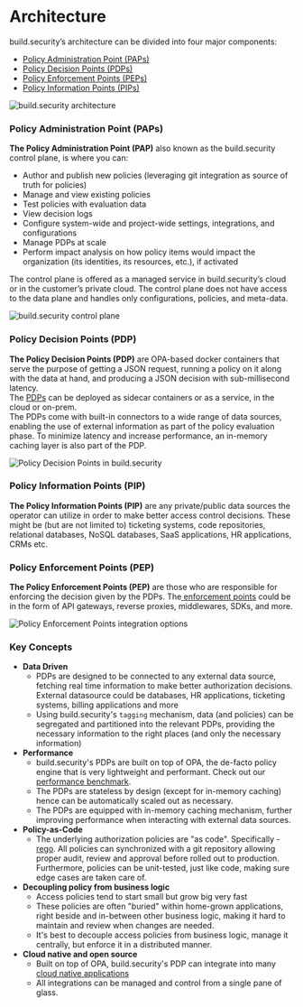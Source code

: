 # Architecture

build.security’s architecture can be divided into four major components:

* [Policy Administration Point \(PAPs\)](getting-started.md#policy-administration-point-paps)
* [Policy Decision Points \(PDPs\)](getting-started.md#policy-decision-points-pdp)
* [Policy Enforcement Points \(PEPs\)](getting-started.md#policy-enforcement-points-pep)
* [Policy Information Points \(PIPs\)](getting-started.md#policy-information-points-pip)

![build.security architecture](https://files.readme.io/4b01271-image.png)

### Policy Administration Point \(PAPs\)

**The Policy Administration Point \(PAP\)** also known as the build.security control plane, is where you can:

* Author and publish new policies \(leveraging git integration as source of truth for policies\)
* Manage and view existing policies
* Test policies with evaluation data
* View decision logs
* Configure system-wide and project-wide settings, integrations, and configurations
* Manage PDPs at scale
* Perform impact analysis on how policy items would impact the organization \(its identities, its resources, etc.\), if activated

The control plane is offered as a managed service in build.security’s cloud or in the customer’s private cloud. The control plane does not have access to the data plane and handles only configurations, policies, and meta-data.

![build.security control plane](https://files.readme.io/1ee5e3f-policy.PNG)

### Policy Decision Points \(PDP\)

**The Policy Decision Points \(PDP\)** are OPA-based docker containers that serve the purpose of getting a JSON request, running a policy on it along with the data at hand, and producing a JSON decision with sub-millisecond latency.  
The [PDPs](../../policy-decision-points-pdp/pdp-deployments/) can be deployed as sidecar containers or as a service, in the cloud or on-prem.  
The PDPs come with built-in connectors to a wide range of data sources, enabling the use of external information as part of the policy evaluation phase. To minimize latency and increase performance, an in-memory caching layer is also part of the PDP.

![Policy Decision Points in build.security](https://files.readme.io/41612c7-pdps.PNG)

### Policy Information Points \(PIP\)

**The Policy Information Points \(PIP\)** are any private/public data sources the operator can utilize in order to make better access control decisions. These might be \(but are not limited to\) ticketing systems, code repositories, relational databases, NoSQL databases, SaaS applications, HR applications, CRMs etc.

### Policy Enforcement Points \(PEP\)

**The Policy Enforcement Points \(PEP\)** are those who are responsible for enforcing the decision given by the PDPs. The[ enforcement points]() could be in the form of API gateways, reverse proxies, middlewares, SDKs, and more.

![Policy Enforcement Points integration options](https://files.readme.io/68ee5c3-pep.PNG)

### Key Concepts

* **Data Driven**
  * PDPs are designed to be connected to any external data source, fetching real time information to make better authorization decisions. External datasource could be databases, HR applications, ticketing systems, billing applications and more
  * Using build.security's `tagging` mechanism, data \(and policies\) can be segregated and partitioned into the relevant PDPs, providing the necessary information to the right places \(and only the necessary information\)
* **Performance**
  *  build.security's PDPs are built on top of OPA, the de-facto policy engine that is very lightweight and performant. Check out our [performance benchmark](https://build.security/whitepaper-performance/).
  * The PDPs are stateless by design \(except for in-memory caching\) hence can be automatically scaled out as necessary.
  * The PDPs are equipped with in-memory caching mechanism, further improving performance when interacting with external data sources.
* **Policy-as-Code**
  * The underlying authorization policies are "as code". Specifically - [rego](https://www.openpolicyagent.org/docs/latest/policy-language/). All policies can synchronized with a git repository allowing proper audit, review and approval before rolled out to production. Furthermore, policies can be unit-tested, just like code, making sure edge cases are taken care of.
* **Decoupling policy from business logic**
  * Access policies tend to start small but grow big very fast
  * These policies are often "buried" within home-grown applications, right beside and in-between other business logic, making it hard to maintain and review when changes are needed.
  * It's best to decouple access policies from business logic, manage it centrally, but enforce it in a distributed manner.
* **Cloud native and open source**
  * Built on top of OPA, build.security's PDP can integrate into many [cloud native applications](https://www.openpolicyagent.org/docs/latest/ecosystem/)
  * All integrations can be managed and control from a single pane of glass.



